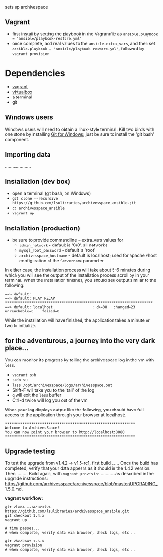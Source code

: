 sets up archivespace

## Vagrant
- first install by setting the playbook in the Vagrantfile as `ansible.playbook = "ansible/playbook-restore.yml"`
- once complete, add real values to the `ansible.extra_vars`, and then set `ansible.playbook = "ansible/playbook-restore.yml"`, followed by `vagrant provision`


# Dependencies
- [vagrant](https://www.vagrantup.com/downloads.html)
- [virtualbox](http://www.oracle.com/technetwork/server-storage/virtualbox/downloads/index.html)
- a terminal
- git

## Windows users
Windows users will need to obtain a linux-style terminal.
Kill two birds with one stone by installing [Git for Windows](https://git-scm.com/downloads); just be sure to install the 'git bash' component.

## Importing data
.....................



## Installation (dev box)
- open a terminal (git bash, on Windows)
- `git clone --recursive https://github.com/lsulibraries/archivesspace_ansible.git`
- `cd archivesspace_ansible`
- `vagrant up`


## Installation (production)
- be sure to provide commandline --extra_vars values for
  - `admin_network` - default is '0/0', all networks
  - `mysql_root_password` - default is 'root'
  - `archivesspace_hostname` - default is localhost; used for apache vhost configuration of the `Servername` parameter.

In either case, the installation process will take about 5-6 minutes during which you will see the output of the installation process scroll by in your terminal.
When the installation finishes, you should see output similar to the following:

	==> default:
	==> default: PLAY RECAP ********************************************************************
	==> default: localhost                  : ok=38   changed=23   unreachable=0    failed=0

While the installation will have finished, the application takes a minute or two to initialize.


## for the adventurous, a journey into the very dark place...

You can monitor its progress by tailing the archivespace log in the vm with `less`.
- `vagrant ssh`
- `sudo su`
- `less /opt/archivesspace/logs/archivesspace.out`
- Shift-F will take you to the 'tail' of the log
- `q` will exit the `less` buffer
- Ctrl-d twice will log you out of the vm

When your log displays output like the following, you should have full access to the application through your browser at localhost:<port-number>.

	************************************************************
	Welcome to ArchivesSpace!
	You can now point your browser to http://localhost:8080
	************************************************************


## Upgrade testing

To test the upgrade from v1.4.2 -> v1.5-rc1, first build ...... Once the build has completed, verify that your data appears as it should in the 1.4.2 version. Then, ........ Build again, with `vagrant provision` ............as described in the upgrade instructions: https://github.com/archivesspace/archivesspace/blob/master/UPGRADING_1.5.0.md.

**vagrant workflow:**

	git clone --recursive https://github.com/lsulibraries/archivesspace_ansible.git
	git checkout 1.4.x
	vagrant up

	# time passes...
	# when complete, verify data via browser, check logs, etc...

	git checkout 1.5.x
	vagrant provision
	# when complete, verify data via browser, check logs, etc...
